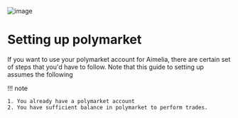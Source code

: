![image](https://upload.wikimedia.org/wikipedia/commons/7/75/Company_Logo_Polymarket.png)

# Setting up polymarket

If you want to use your polymarket account for Aimelia, there are certain set of steps that you'd have to follow. Note that this guide to setting up assumes the following

!!! note

    1. You already have a polymarket account
    2. You have sufficient balance in polymarket to perform trades.

